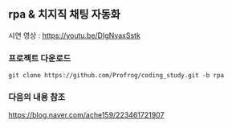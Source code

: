 ## rpa & 치지직 채팅 자동화

시연 영상 : https://youtu.be/DIgNvaxSstk

 
### 프로젝트 다운로드 
    git clone https://github.com/Profrog/coding_study.git -b rpa 

### 다음의 내용 참조 
  https://blog.naver.com/ache159/223461721907 
